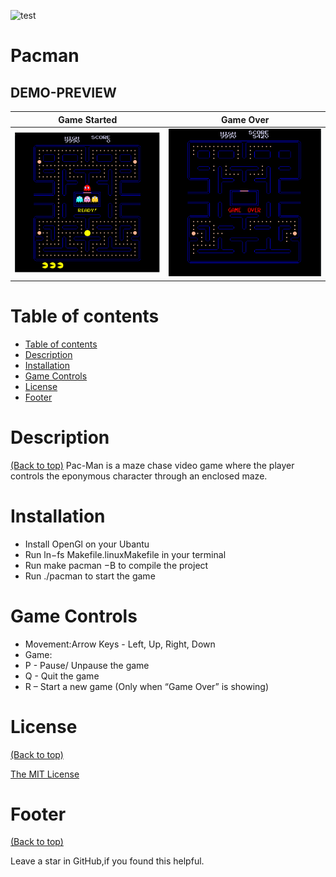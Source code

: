 ![test](https://flygirlgamers.files.wordpress.com/2012/02/pacman-ghosts.jpg)
# Pacman
## DEMO-PREVIEW 
Game Started  | Game Over
:-------------------------:|:-------------------------:
![](https://github.com/jatinverma12/PacMan/blob/main/Demo/1.png)  |  ![](https://github.com/jatinverma12/PacMan/blob/main/Demo/2.png)


# Table of contents

<!-- After you have introduced your project, it is a good idea to add a **Table of contents** or **TOC** as **cool** people say it. This would make it easier for people to navigate through your README and find exactly what they are looking for.

Here is a sample TOC(*wow! such cool!*) that is actually the TOC for this README. -->

- [Table of contents](#table-of-contents)
- [Description](#description)
- [Installation](#installation)
- [Game Controls](#usage)
- [License](#license)
- [Footer](#footer)

# Description
[(Back to top)](#table-of-contents)
Pac-Man is a maze chase video game where the player controls the
eponymous character through an enclosed maze. 

# Installation
* Install OpenGl on your Ubantu
* Run ln−fs Makefile.linuxMakefile in your terminal
* Run make pacman −B to compile the project
* Run ./pacman to start the game

# Game Controls
* Movement:Arrow Keys - Left, Up, Right, Down
* Game:
* P - Pause/ Unpause the game
* Q - Quit the game
* R – Start a new game (Only when “Game Over” is showing)

# License
[(Back to top)](#table-of-contents)

<!-- Adding the license to README is a good practice so that people can easily refer to it.

Make sure you have added a LICENSE file in your project folder. **Shortcut:** Click add new file in your root of your repo in GitHub > Set file name to LICENSE > GitHub shows LICENSE templates > Choose the one that best suits your project!

I personally add the name of the license and provide a link to it like below. -->

[The MIT License](https://opensource.org/licenses/MIT)

# Footer
[(Back to top)](#table-of-contents)
<!-- Let's also add a footer because I love footers and also you **can** use this to convey important info.

Let's make it an image because by now you have realised that multimedia in images == cool(*please notice the subtle programming joke). -->

Leave a star in GitHub,if you found this helpful.


